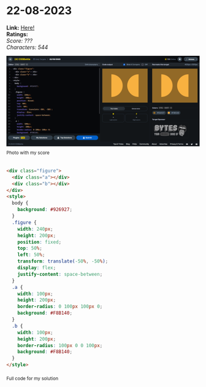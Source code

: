 # 22-08-2023

**Link:** [Here!](https://cssbattle.dev/play/QciIKAqMigBBHqLnUy6p)
<br>
**Ratings:**
<br>
*Score: ???*
<br>
*Characters: 544*

![22-08-2023](/daily-targets/08-2023/22-08-2023/22-08-2023-solution.png)
<sub>Photo with my score</sub>
<br>
<br>

```html
<div class="figure">
  <div class="a"></div>
  <div class="b"></div>
</div>
<style>
  body {
    background: #926927;
  }
  .figure {
    width: 240px;
    height: 200px;
    position: fixed;
    top: 50%;
    left: 50%;
    transform: translate(-50%, -50%);
    display: flex;
    justify-content: space-between;
  }
  .a {
    width: 100px;
    height: 200px;
    border-radius: 0 100px 100px 0;
    background: #F8B140;
  }
  .b {
    width: 100px;
    height: 200px;
    border-radius: 100px 0 0 100px;
    background: #F8B140;
  }
</style>
```
<sub>Full code for my solution</sub>
